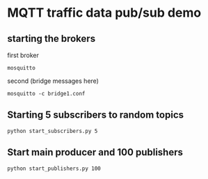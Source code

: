 # MQTT traffic data pub/sub demo

## starting the brokers

first broker
```
mosquitto
```

second (bridge messages here)
```
mosquitto -c bridge1.conf
```

## Starting 5 subscribers to random topics

```
python start_subscribers.py 5
```

## Start main producer and 100 publishers

```
python start_publishers.py 100
```
